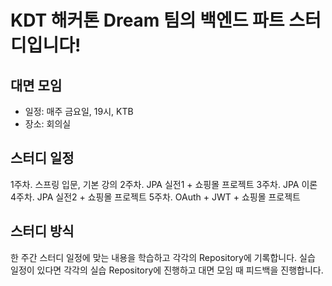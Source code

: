 # KDT 해커톤 Dream 팀의 백엔드 파트 스터디입니다!
## 대면 모임
- 일정: 매주 금요일, 19시, KTB
- 장소: 회의실
## 스터디 일정
1주차. 스프링 입문, 기본 강의 
2주차. JPA 실전1 + 쇼핑몰 프로젝트
3주차. JPA 이론
4주차. JPA 실전2 + 쇼핑몰 프로젝트
5주차. OAuth + JWT + 쇼핑몰 프로젝트
## 스터디 방식
한 주간 스터디 일정에 맞는 내용을 학습하고 각각의 Repository에 기록합니다.
실습 일정이 있다면 각각의 실습 Repository에 진행하고 대면 모임 때 피드백을 진행합니다.
